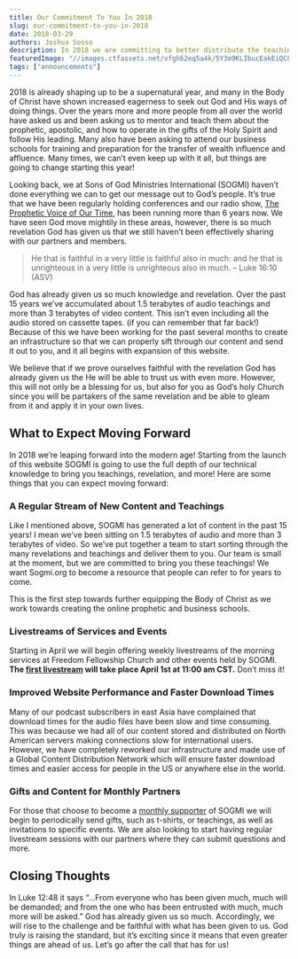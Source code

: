 ```yaml
---
title: Our Commitment To You In 2018
slug: our-commitment-to-you-in-2018
date: 2018-03-29
authors: Joshua Sosso
description: In 2018 we are committing to better distribute the teachings and revelation God has given us. We are implementing a wide range of improvements for the SOGMI website that will benefit users and help us better God's teachings out into the world.
featuredImage: "//images.ctfassets.net/vfgh62eq5a4k/5Y3m9KLIbucEakEiQC8kuY/7c5dc929a30adeaa04b9546980b5c640/IMG_9401_edit__1_.jpg"
tags: ["announcements"]
---
```

2018 is already shaping up to be a supernatural year, and many in the Body of Christ have shown increased eagerness to seek out God and His ways of doing things. Over the years more and more people from all over the world have asked us and been asking us to mentor and teach them about the prophetic, apostolic, and how to operate in the gifts of the Holy Spirit and follow His leading. Many also have been asking to attend our business schools for training and preparation for the transfer of wealth influence and affluence. Many times, we can’t even keep up with it all, but things are going to change starting this year!

Looking back, we at Sons of God Ministries International (SOGMI) haven’t done everything we can to get our message out to God’s people. It’s true that we have been regularly holding conferences and our radio show, [The Prophetic Voice of Our Time](/series/the-prophetic-voice-of-our-time/ "Listen to the Prophetic Voice of Our Time"), has been running more than 6 years now. We have seen God move mightily in these areas, however, there is so much revelation God has given us that we still haven’t been effectively sharing with our partners and members.

> He that is faithful in a very little is faithful also in much: and he that is unrighteous in a very little is unrighteous also in much. – Luke 16:10 (ASV)

God has already given us so much knowledge and revelation. Over the past 15 years we’ve accumulated about 1.5 terabytes of audio teachings and more than 3 terabytes of video content. This isn’t even including all the audio stored on cassette tapes. (if you can remember that far back!) Because of this we have been working for the past several months to create an infrastructure so that we can properly sift through our content and send it out to you, and it all begins with expansion of this website. 

We believe that if we prove ourselves faithful with the revelation God has already given us the He will be able to trust us with even more. However, this will not only be a blessing for us, but also for you as God’s holy Church since you will be partakers of the same revelation and be able to gleam from it and apply it in your own lives.

## What to Expect Moving Forward

In 2018 we’re leaping forward into the modern age! Starting from the launch of this website SOGMI is going to use the full depth of our technical knowledge to bring you teachings, revelation, and more! Here are some things that you can expect moving forward:

### A Regular Stream of New Content and Teachings

Like I mentioned above, SOGMI has generated a lot of content in the past 15 years! I mean we’ve been sitting on 1.5 terabytes of audio and more than 3 terabytes of video. So we’ve put together a team to start sorting through the many revelations and teachings and deliver them to you. Our team is small at the moment, but we are committed to bring you these teachings! We want Sogmi.org to become a resource that people can refer to for years to come.

This is the first step towards further equipping the Body of Christ as we work towards creating the online prophetic and business schools.

### Livestreams of Services and Events

Starting in April we will begin offering weekly livestreams of the morning services at Freedom Fellowship Church and other events held by SOGMI. **The [first livestream](/live "Watch SOGMI Live") will take place April 1st at 11:00 am CST.** Don’t miss it!

### Improved Website Performance and Faster Download Times

Many of our podcast subscribers in east Asia have complained that download times for the audio files have been slow and time consuming. This was because we had all of our content stored and distributed on North American servers making connections slow for international users. However, we have completely reworked our infrastructure and made use of a Global Content Distribution Network which will ensure faster download times and easier access for people in the US or anywhere else in the world.

### Gifts and Content for Monthly Partners

For those that choose to become a [monthly supporter](/donate "Learn about becoming a SOGMI supporter") of SOGMI we will begin to periodically send gifts, such as t-shirts, or teachings, as well as invitations to specific events. We are also looking to start having regular livestream sessions with our partners where they can submit questions and more. 

## Closing Thoughts
In Luke 12:48 it says “…From everyone who has been given much, much will be demanded; and from the one who has been entrusted with much, much more will be asked.” God has already given us so much. Accordingly, we will rise to the challenge and be faithful with what has been given to us. God truly is raising the standard, but it’s exciting since it means that even greater things are ahead of us. Let’s go after the call that has for us!

